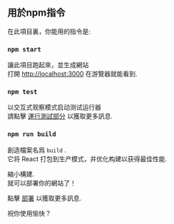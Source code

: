 ## 用於npm指令

在此項目裏，你能用的指令是:

### `npm start`

讓此項目跑起來，並生成網站\
打開 [http://localhost:3000](http://localhost:3000) 在游覽器就能看到.

### `npm test`

以交互式观察模式启动测试运行器\
請點擊 [運行測試部分](https://facebook.github.io/create-react-app/docs/running-tests) 以獲取更多訊息.

### `npm run build`

創造檔案名爲 `build` .\
它将 React 打包到生产模式，并优化构建以获得最佳性能.

縮小構建.\
就可以部署你的網站了！

點擊 [部署](https://facebook.github.io/create-react-app/docs/deployment) 以獲取更多訊息.

祝你使用愉快？

